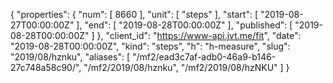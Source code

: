 {
  "properties": {
    "num": [
      8660
    ],
    "unit": [
      "steps"
    ],
    "start": [
      "2019-08-27T00:00:00Z"
    ],
    "end": [
      "2019-08-28T00:00:00Z"
    ],
    "published": [
      "2019-08-28T00:00:00Z"
    ]
  },
  "client_id": "https://www-api.jvt.me/fit",
  "date": "2019-08-28T00:00:00Z",
  "kind": "steps",
  "h": "h-measure",
  "slug": "2019/08/hznku",
  "aliases": [
    "/mf2/ead3c7af-adb0-46a9-b146-27c748a58c90/",
    "/mf2/2019/08/hznku",
    "/mf2/2019/08/hzNKU"
  ]
}
